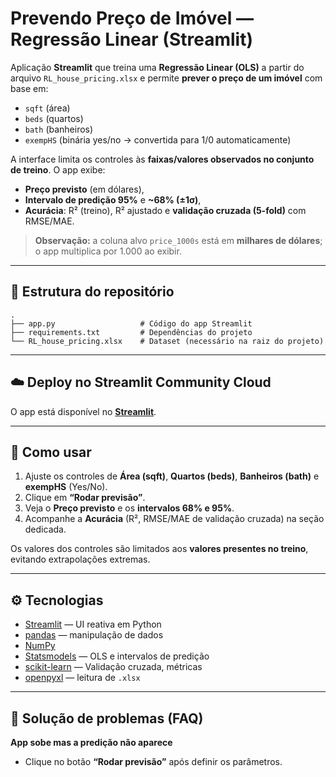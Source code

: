 # Prevendo Preço de Imóvel — Regressão Linear (Streamlit)

Aplicação **Streamlit** que treina uma **Regressão Linear (OLS)** a partir do arquivo `RL_house_pricing.xlsx` e permite **prever o preço de um imóvel** com base em:

- `sqft` (área)
- `beds` (quartos)
- `bath` (banheiros)
- `exempHS` (binária yes/no → convertida para 1/0 automaticamente)

A interface limita os controles às **faixas/valores observados no conjunto de treino**. O app exibe:

- **Preço previsto** (em dólares),
- **Intervalo de predição 95%** e **~68% (±1σ)**,
- **Acurácia**: R² (treino), R² ajustado e **validação cruzada (5-fold)** com RMSE/MAE.

> **Observação:** a coluna alvo `price_1000s` está em **milhares de dólares**; o app multiplica por 1.000 ao exibir.

---

## 📁 Estrutura do repositório
```
.
├── app.py                   # Código do app Streamlit
├── requirements.txt         # Dependências do projeto
└── RL_house_pricing.xlsx    # Dataset (necessário na raiz do projeto)
```

---

## ☁️ Deploy no Streamlit Community Cloud

   O app está disponível no **[Streamlit](https://house-pricing-predictions.streamlit.app/)**.

---

## 🧩 Como usar
1. Ajuste os controles de **Área (sqft)**, **Quartos (beds)**, **Banheiros (bath)** e **exempHS** (Yes/No).
2. Clique em **“Rodar previsão”**.
3. Veja o **Preço previsto** e os **intervalos 68% e 95%**.
4. Acompanhe a **Acurácia** (R², RMSE/MAE de validação cruzada) na seção dedicada.

Os valores dos controles são limitados aos **valores presentes no treino**, evitando extrapolações extremas.

---

## ⚙️ Tecnologias
- [Streamlit](https://streamlit.io) — UI reativa em Python
- [pandas](https://pandas.pydata.org) — manipulação de dados
- [NumPy](https://numpy.org)
- [Statsmodels](https://www.statsmodels.org) — OLS e intervalos de predição
- [scikit-learn](https://scikit-learn.org) — Validação cruzada, métricas
- [openpyxl](https://openpyxl.readthedocs.io) — leitura de `.xlsx`

---

## 🧰 Solução de problemas (FAQ)
**App sobe mas a predição não aparece**
- Clique no botão **“Rodar previsão”** após definir os parâmetros.
